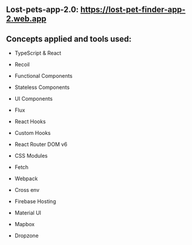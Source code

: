 ## Lost-pets-app-2.0: https://lost-pet-finder-app-2.web.app

## Concepts applied and tools used:

- TypeScript & React

- Recoil
    
- Functional Components
    
- Stateless Components
 
- UI Components
 
- Flux
 
- React Hooks
 
- Custom Hooks
 
- React Router DOM v6
 
- CSS Modules
 
- Fetch
 
- Webpack
 
- Cross env

- Firebase Hosting

- Material UI

- Mapbox

- Dropzone

